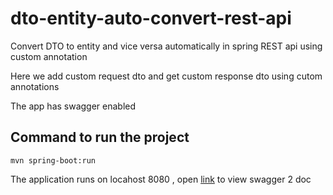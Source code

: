 # dto-entity-auto-convert-rest-api
Convert DTO to entity and vice versa automatically in spring REST api using custom annotation 

Here we add custom request dto and get custom response dto using cutom annotations 

The app has swagger enabled 

## Command to run the project 

    mvn spring-boot:run

The application runs on locahost  8080  , open [link](http://localhost:8080/swagger-ui.html) to view swagger 2 doc
